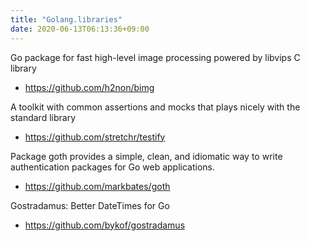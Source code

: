 ```yaml
---
title: "Golang.libraries"
date: 2020-06-13T06:13:36+09:00
---
```


Go package for fast high-level image processing powered by libvips C library
 - https://github.com/h2non/bimg

A toolkit with common assertions and mocks that plays nicely with the standard library
 - https://github.com/stretchr/testify

Package goth provides a simple, clean, and idiomatic way to write authentication packages for Go web applications.
 - https://github.com/markbates/goth

Gostradamus: Better DateTimes for Go
 - https://github.com/bykof/gostradamus

